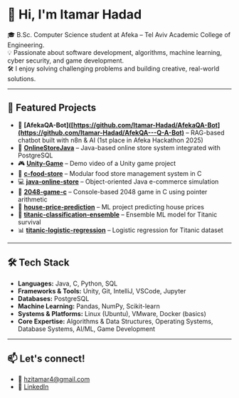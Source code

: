 # 👋 Hi, I'm Itamar Hadad

🎓 B.Sc. Computer Science student at Afeka – Tel Aviv Academic College of Engineering.  
💡 Passionate about software development, algorithms, machine learning, cyber security, and game development.  
🛠️ I enjoy solving challenging problems and building creative, real-world solutions.

---

## 🚀 Featured Projects

- 🤖 **[AfekaQA-Bot]([https://github.com/Itamar-Hadad/AfekaQA-Bot](https://github.com/Itamar-Hadad/AfekQA---Q-A-Bot)** – RAG-based chatbot built with n8n & AI (1st place in Afeka Hackathon 2025) 
- 🔗 **[OnlineStoreJava](https://github.com/Itamar-Hadad/OnlineStoreJava)** – Java-based online store system integrated with PostgreSQL  
- 🎮 **[Unity-Game](https://github.com/Itamar-Hadad/Unity-Game)** – Demo video of a Unity game project  
- 🛒 **[c-food-store](https://github.com/Itamar-Hadad/c-food-store)** – Modular food store management system in C  
- 💻 **[java-online-store](https://github.com/Itamar-Hadad/java-online-store)** – Object-oriented Java e-commerce simulation  
- 🔢 **[2048-game-c](https://github.com/Itamar-Hadad/2048-game-c)** – Console-based 2048 game in C using pointer arithmetic  
- 🧠 **[house-price-prediction](https://github.com/Itamar-Hadad/house-price-prediction)** – ML project predicting house prices  
- 🛟 **[titanic-classification-ensemble](https://github.com/Itamar-Hadad/titanic-classification-ensemble)** – Ensemble ML model for Titanic survival  
- 📊 **[titanic-logistic-regression](https://github.com/Itamar-Hadad/titanic-logistic-regression)** – Logistic regression for Titanic dataset

---

## 🛠️ Tech Stack

- **Languages:** Java, C, Python, SQL 
- **Frameworks & Tools:** Unity, Git, IntelliJ, VSCode, Jupyter  
- **Databases:** PostgreSQL 
- **Machine Learning:** Pandas, NumPy, Scikit-learn  
- **Systems & Platforms:** Linux (Ubuntu), VMware, Docker (basics)  
- **Core Expertise:** Algorithms & Data Structures, Operating Systems, Database Systems, AI/ML, Game Development


---

## 📫 Let's connect!
- 📧 hzitamar4@gmail.com  
- 💼 [LinkedIn](https://www.linkedin.com/in/itamar-hadad)
